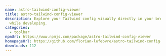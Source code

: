 ```yaml
---
name: astro-tailwind-config-viewer
title: astro-tailwind-config-viewer
description: Explore your Tailwind config visually directly in your browser
  while developing.
categories:
  - toolbar
npmUrl: https://www.npmjs.com/package/astro-tailwind-config-viewer
homepageUrl: https://github.com/florian-lefebvre/astro-tailwind-config-viewer
downloads: 112
---
```

